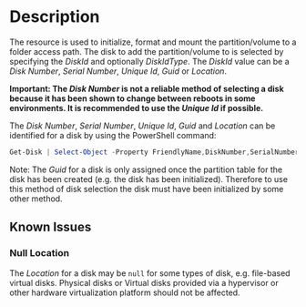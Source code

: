 # Description

The resource is used to initialize, format and mount the partition/volume to a folder
access path.
The disk to add the partition/volume to is selected by specifying the _DiskId_ and
optionally _DiskIdType_.
The _DiskId_ value can be a _Disk Number_, _Serial Number_, _Unique Id_, _Guid_ or _Location_.

**Important: The _Disk Number_ is not a reliable method of selecting a disk because
it has been shown to change between reboots in some environments.
It is recommended to use the _Unique Id_ if possible.**

The _Disk Number_, _Serial Number_, _Unique Id_, _Guid_ and _Location_ can be identified for a
disk by using the PowerShell command:

```powershell
Get-Disk | Select-Object -Property FriendlyName,DiskNumber,SerialNumber,UniqueId,Guid,Location
```

Note: The _Guid_ for a disk is only assigned once the partition table for the disk
has been created (e.g. the disk has been initialized). Therefore to use this method
of disk selection the disk must have been initialized by some other method.

## Known Issues

### Null Location

The _Location_ for a disk may be `null` for some types of disk,
e.g. file-based virtual disks. Physical disks or Virtual disks provided via a
hypervisor or other hardware virtualization platform should not be affected.
